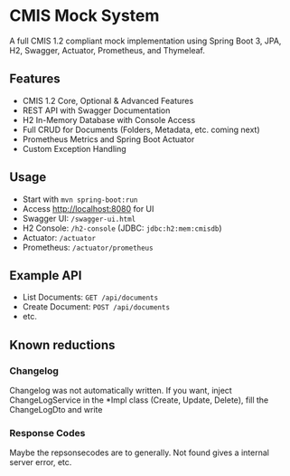 # CMIS Mock System

A full CMIS 1.2 compliant mock implementation using Spring Boot 3, JPA, H2, Swagger, Actuator, Prometheus, and
Thymeleaf.

## Features

- CMIS 1.2 Core, Optional & Advanced Features
- REST API with Swagger Documentation
- H2 In-Memory Database with Console Access
- Full CRUD for Documents (Folders, Metadata, etc. coming next)
- Prometheus Metrics and Spring Boot Actuator
- Custom Exception Handling

## Usage

- Start with `mvn spring-boot:run`
- Access [http://localhost:8080](http://localhost:8080) for UI
- Swagger UI: `/swagger-ui.html`
- H2 Console: `/h2-console` (JDBC: `jdbc:h2:mem:cmisdb`)
- Actuator: `/actuator`
- Prometheus: `/actuator/prometheus`

## Example API

- List Documents: `GET /api/documents`
- Create Document: `POST /api/documents`
- etc.

## Known reductions
### Changelog
Changelog was not automatically written. If you want, inject ChangeLogService in
the *Impl class (Create, Update, Delete), fill the ChangeLogDto and write
### Response Codes
Maybe the repsonsecodes are to generally. Not found gives a internal server error, etc.
